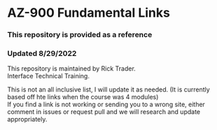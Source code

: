 # AZ-900 Fundamental Links

### This repository is provided as a reference
### Updated 8/29/2022

This repository is maintained by Rick Trader.<br>
Interface Technical Training.<br>

This is  not an all inclusive list, I will update it as needed. (It is currently based off hte links when the course was 4 modules) <br>
If you find a link is not working or sending you to a wrong site, either comment in issues or request pull and we will research and update appropriately. <br>


